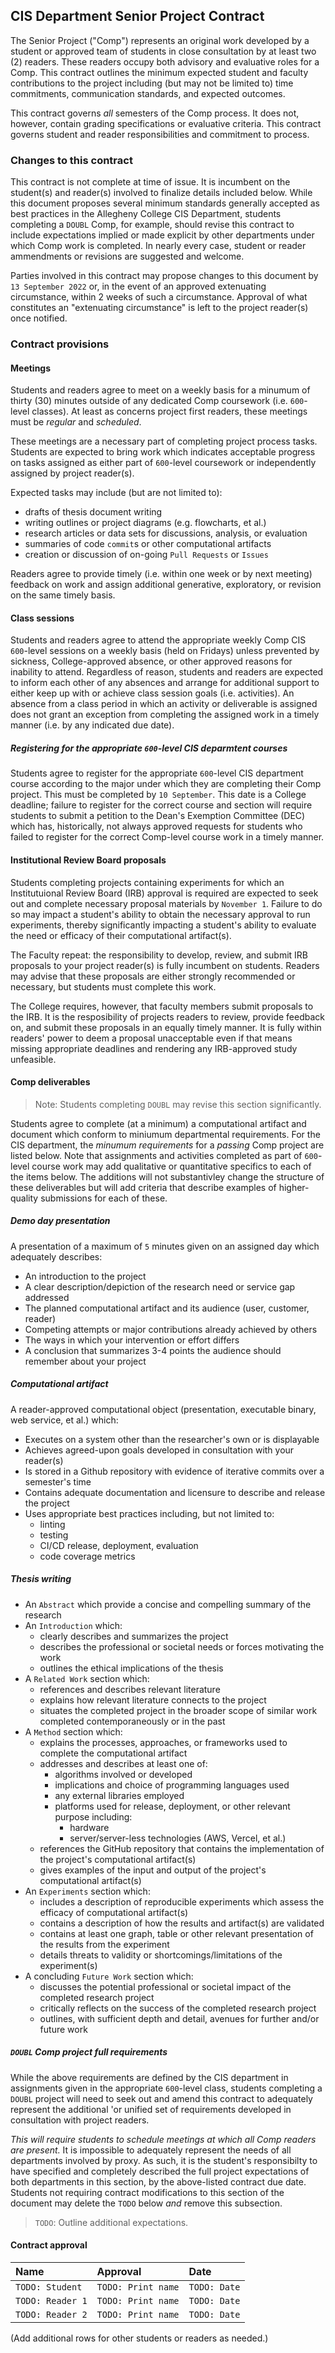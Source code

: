 ## CIS Department Senior Project Contract

The Senior Project ("Comp") represents an original work developed by a student or approved team
of students in close consultation by at least two (2) readers. These readers occupy both advisory
and evaluative roles for a Comp. This contract outlines the minimum expected student and faculty
contributions to the project including (but may not be limited to) time commitments, communication
standards, and expected outcomes.

This contract governs _all_ semesters of the Comp process. It does not, however, contain grading
specifications or evaluative criteria. This contract governs student and reader responsibilities
and commitment to process.

### Changes to this contract

This contract is not complete at time of issue. It is incumbent on the student(s) and reader(s) involved
to finalize details included below. While this document proposes several minimum standards generally
accepted as best practices in the Allegheny College CIS Department, students completing a `DOUBL` Comp,
for example, should revise this contract to include expectations implied or made explicit by other
departments under which Comp work is completed. In nearly every case, student or reader ammendments or
revisions are suggested and welcome.

Parties involved in this contract may propose changes to this document by `13 September 2022` or,
in the event of an approved extenuating circumstance, within 2 weeks of such a circumstance. Approval
of what constitutes an "extenuating circumstance" is left to the project reader(s) once notified.

### Contract provisions

#### Meetings

Students and readers agree to meet on a weekly basis for a minumum of thirty (30) minutes outside of any
dedicated Comp coursework (i.e. `600`-level classes). At least as concerns project first readers, these meetings
must be _regular_ and _scheduled_.

These meetings are a necessary part of completing project process tasks. Students are expected to bring work 
which indicates acceptable progress on tasks assigned as either part of `600`-level coursework or independently 
assigned by project reader(s).

Expected tasks may include (but are not limited to):

* drafts of thesis document writing
* writing outlines or project diagrams (e.g. flowcharts, et al.)
* research articles or data sets for discussions, analysis, or evaluation
* summaries of code `commit`s or other computational artifacts
* creation or discussion of on-going `Pull Requests` or `Issues`

Readers agree to provide timely (i.e. within one week or by next meeting) feedback on work and assign
additional generative, exploratory, or revision on the same timely basis.

#### Class sessions

Students and readers agree to attend the appropriate weekly Comp CIS `600`-level sessions on a weekly
basis (held on Fridays) unless prevented by sickness, College-approved absence, or other approved
reasons for inability to attend. Regardless of reason, students and readers are expected to inform
each other of any absences and arrange for additional support to either keep up with or achieve
class session goals (i.e. activities). An absence from a class period in which an activity or deliverable
is assigned does not grant an exception from completing the assigned work in a timely manner (i.e. by
any indicated due date).

##### Registering for the appropriate `600`-level CIS deparmtent courses

Students agree to register for the appropriate `600`-level CIS department course according to the major
under which they are completing their Comp project. This must be completed by `10 September`. This date
is a College deadline; failure to register for the correct course and section will require students to
submit a petition to the Dean's Exemption Committee (DEC) which has, historically, not always approved
requests for students who failed to register for the correct Comp-level course work in a timely manner.

#### Institutional Review Board proposals

Students completing projects containing experiments for which an Institutuional Review Board (IRB) approval
is required are expected to seek out and complete necessary proposal materials by `November 1`. Failure to
do so may impact a student's ability to obtain the necessary approval to run experiments, thereby significantly
impacting a student's ability to evaluate the need or efficacy of their computational artifact(s).

The Faculty repeat: the responsibility to develop, review, and submit IRB proposals to your project reader(s)
is fully incumbent on students. Readers may advise that these proposals are either strongly recommended or
necessary, but students must complete this work.

The College requires, however, that faculty members submit proposals to the IRB. It is the resposibility of
projects readers to review, provide feedback on, and submit these proposals in an equally timely manner. It
is fully within readers' power to deem a proposal unacceptable even if that means missing appropriate deadlines
and rendering any IRB-approved study unfeasible.

#### Comp deliverables

> Note: Students completing `DOUBL` may revise this section significantly.

Students agree to complete (at a minimum) a computational artifact and document which conform to miniumum departmental
requirements. For the CIS department, the _minumum requirements_ for a _passing_ Comp project are listed below. Note that
assignments and activities completed as part of `600`-level course work may add qualitative or quantitative specifics
to each of the items below. The additions will not substantivley change the structure of these deliverables but will
add criteria that describe examples of higher-quality submissions for each of these.

##### Demo day presentation

A presentation of a maximum of `5` minutes given on an assigned day which adequately describes:

- An introduction to the project
- A clear description/depiction of the research need or service gap addressed
- The planned computational artifact and its audience (user, customer, reader)
- Competing attempts or major contributions already achieved by others
- The ways in which your intervention or effort differs
- A conclusion that summarizes 3-4 points the audience should remember about your project

##### Computational artifact

A reader-approved computational object (presentation, executable binary, web service, et al.) which:

- Executes on a system other than the researcher's own or is displayable
- Achieves agreed-upon goals developed in consultation with your reader(s)
- Is stored in a Github repository with evidence of iterative commits over a semester's time
- Contains adequate documentation and licensure to describe and release the project
- Uses appropriate best practices including, but not limited to:
  - linting
  - testing
  - CI/CD release, deployment, evaluation
  - code coverage metrics

##### Thesis writing

- An `Abstract` which provide a concise and compelling summary of the research
- An `Introduction` which:
  - clearly describes and summarizes the project
  - describes the professional or societal needs or forces motivating the work
  - outlines the ethical implications of the thesis
- A `Related Work` section which:
  - references and describes relevant literature
  - explains how relevant literature connects to the project
  - situates the completed project in the broader scope of similar work completed contemporaneously or in the past
- A `Method` section which:
  - explains the processes, approaches, or frameworks used to complete the computational artifact
  - addresses and describes at least one of:
    - algorithms involved or developed
    - implications and choice of programming languages used
    - any external libraries employed
    - platforms used for release, deployment, or other relevant purpose including:
      - hardware
      - server/server-less technologies (AWS, Vercel, et al.)
  - references the GitHub repository that contains the implementation of the project's computational artifact(s)
  - gives examples of the input and output of the project's computational artifact(s)
- An `Experiments` section which:
  - includes a description of reproducible experiments which assess the efficacy of computational artifact(s)
  - contains a description of how the results and artifact(s) are validated
  - contains at least one graph, table or other relevant presentation of the results from the experiment
  - details threats to validity or shortcomings/limitations of the experiment(s)
- A concluding `Future Work` section which:
  - discusses the potential professional or societal impact of the completed research project
  - critically reflects on the success of the completed research project
  - outlines, with sufficient depth and detail, avenues for further and/or future work

##### `DOUBL` Comp project full requirements

While the above requirements are defined by the CIS department in assignments given in the appropriate `600`-level class, 
students completing a `DOUBL` project will need to seek out and amend this contract to adequately represent the additional 
'or unified set of requirements developed in consultation with project readers.

_This will require students to schedule meetings at which all Comp readers are present._ It is impossible to adequately
represent the needs of all departments involved by proxy. As such, it is the student's responsibilty to have specified
and completely described the full project expectations of both departments in this section, by the above-listed contract 
due date. Students not requiring contract modifications to this section of the document may delete the `TODO` below _and_
remove this subsection.

> `TODO`: Outline additional expectations.

#### Contract approval

| Name           | Approval  | Date              |
|:---------------|:----------|:------------------|
|`TODO: Student` |`TODO: Print name` |`TODO: Date` |
|`TODO: Reader 1`|`TODO: Print name` |`TODO: Date` |
|`TODO: Reader 2`|`TODO: Print name` |`TODO: Date` |

(Add additional rows for other students or readers as needed.)
